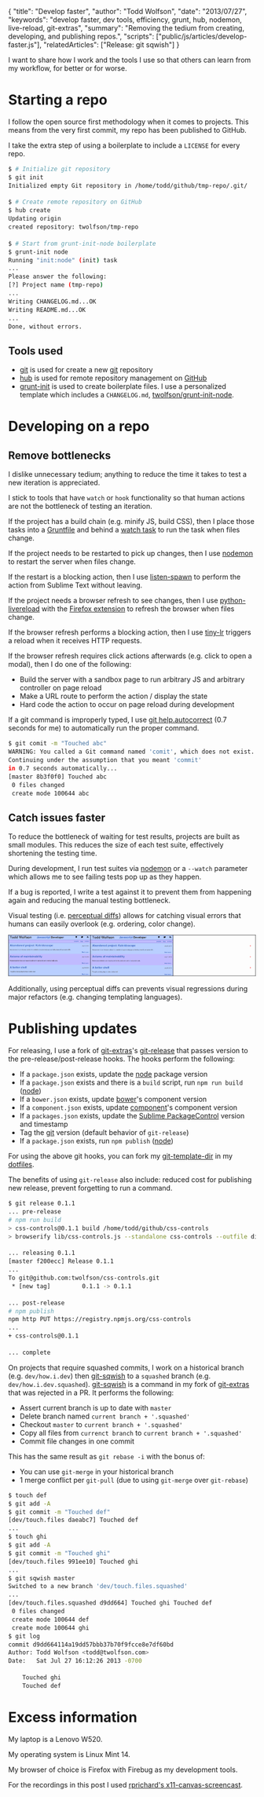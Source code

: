 {
  "title": "Develop faster",
  "author": "Todd Wolfson",
  "date": "2013/07/27",
  "keywords": "develop faster, dev tools, efficiency, grunt, hub, nodemon, live-reload, git-extras",
  "summary": "Removing the tedium from creating, developing, and publishing repos.",
  "scripts": ["public/js/articles/develop-faster.js"],
  "relatedArticles": ["Release: git sqwish"]
}

I want to share how I work and the tools I use so that others can learn from my workflow, for better or for worse.

# Starting a repo
I follow the open source first methodology when it comes to projects. This means from the very first commit, my repo has been published to GitHub.

I take the extra step of using a boilerplate to include a `LICENSE` for every repo.

```bash
$ # Initialize git repository
$ git init
Initialized empty Git repository in /home/todd/github/tmp-repo/.git/

$ # Create remote repository on GitHub
$ hub create
Updating origin
created repository: twolfson/tmp-repo

$ # Start from grunt-init-node boilerplate
$ grunt-init node
Running "init:node" (init) task
...
Please answer the following:
[?] Project name (tmp-repo)
...
Writing CHANGELOG.md...OK
Writing README.md...OK
...
Done, without errors.
```

<p id="init-screencast" class="screencast"></p>

## Tools used

- [git][] is used for create a new [git][] repository
- [hub][] is used for remote repository management on [GitHub][gh]
- [grunt-init][] is used to create boilerplate files. I use a personalized template which includes a `CHANGELOG.md`, [twolfson/grunt-init-node][twolfson-init].

[git]: http://git-scm.com/
[hub]: https://github.com/defunkt/hub
[gh]: https://github.com/
[grunt-init]: https://github.com/gruntjs/grunt-init
[twolfson-init]: https://github.com/twolfson/grunt-init-node

# Developing on a repo
## Remove bottlenecks
I dislike unnecessary tedium; anything to reduce the time it takes to test a new iteration is appreciated.

I stick to tools that have `watch` or `hook` functionality so that human actions are not the bottleneck of testing an iteration.

If the project has a build chain (e.g. minify JS, build CSS), then I place those tasks into a [Gruntfile][grunt] and behind a [watch task][watch] to run the task when files change.

<p id="grunt-screencast" class="screencast"></p>

[grunt]: http://gruntjs.com/
[watch]: https://github.com/gruntjs/grunt-contrib-watch

If the project needs to be restarted to pick up changes, then I use [nodemon][] to restart the server when files change.

[nodemon]: https://github.com/remy/nodemon

If the restart is a blocking action, then I use [listen-spawn][] to perform the action from Sublime Text without leaving.

[listen-spawn]: https://github.com/twolfson/listen-spawn

<p id="nodemon-screencast" class="screencast"></p>

If the project needs a browser refresh to see changes, then I use [python-livereload][] with the [Firefox extension][ff-livereload] to refresh the browser when files change.

[python-livereload]: https://github.com/lepture/python-livereload
[ff-livereload]: http://feedback.livereload.com/knowledgebase/articles/86242-how-do-i-install-and-use-the-browser-extensions-

<p id="livereload-screencast" class="screencast"></p>

If the browser refresh performs a blocking action, then I use [tiny-lr][] triggers a reload when it receives HTTP requests.

[tiny-lr]: https://github.com/mklabs/tiny-lr

If the browser refresh requires click actions afterwards (e.g. click to open a modal), then I do one of the following:

- Build the server with a sandbox page to run arbitrary JS and arbitrary controller on page reload
- Make a URL route to perform the action / display the state
- Hard code the action to occur on page reload during development

If a git command is improperly typed, I use [git help.autocorrect][git-autocorrect] (0.7 seconds for me) to automatically run the proper command.

[git-autocorrect]: http://linux.die.net/man/1/git-config

```bash
$ git comit -m "Touched abc"
WARNING: You called a Git command named 'comit', which does not exist.
Continuing under the assumption that you meant 'commit'
in 0.7 seconds automatically...
[master 8b3f0f0] Touched abc
 0 files changed
 create mode 100644 abc
```

<p id="autocorrect-screencast" class="screencast"></p>

## Catch issues faster
To reduce the bottleneck of waiting for test results, projects are built as small modules. This reduces the size of each test suite, effectively shortening the testing time.

During development, I run test suites via [nodemon][] or a `--watch` parameter which allows me to see failing tests pop up as they happen.

<p id="watch-screencast" class="screencast"></p>

If a bug is reported, I write a test against it to prevent them from happening again and reducing the manual testing bottleneck.

Visual testing (i.e. [perceptual diffs][pdiff]) allows for catching visual errors that humans can easily overlook (e.g. ordering, color change).

[pdiff]: https://github.com/bslatkin/dpxdt

[![Perceptual diff][perceptual-diff-thumb]][perceptual-diff]

[perceptual-diff-thumb]: /public/images/articles/develop-faster/perceptual-diff.thumb.png
[perceptual-diff]: /public/images/articles/develop-faster/perceptual-diff.png

Additionally, using perceptual diffs can prevents visual regressions during major refactors (e.g. changing templating languages).

# Publishing updates
For releasing, I use a fork of [git-extras][]'s [git-release][] that passes version to the pre-release/post-release hooks. The hooks perform the following:

[git-extras]: https://github.com/visionmedia/git-extras
[git-release]: https://github.com/twolfson/git-extras/blob/dev/personal.mix/bin/git-release

- If a `package.json` exists, update the [node][] package version
- If a `package.json` exists and there is a `build` script, run `npm run build` ([node][])
- If a `bower.json` exists, update [bower][]'s component version
- If a `component.json` exists, update [component][]'s component version
- If a `packages.json` exists, update the [Sublime PackageControl][pkg-ctrl] version and timestamp
- Tag the [git][] version (default behavior of `git-release`)
- If a `package.json` exists, run `npm publish` ([node][])

[node]: http://nodejs.org/
[bower]: http://bower.io/
[component]: https://github.com/component/component
[pkg-ctrl]: http://wbond.net/sublime_packages/package_control

For using the above git hooks, you can fork my [git-template-dir][] in my [dotfiles][].

[git-template-dir]: https://github.com/twolfson/dotfiles/tree/master/git-template-dir
[dotfiles]: https://github.com/twolfson/dotfiles

The benefits of using `git-release` also include: reduced cost for publishing new release, prevent forgetting to run a command.

```bash
$ git release 0.1.1
... pre-release
# npm run build
> css-controls@0.1.1 build /home/todd/github/css-controls
> browserify lib/css-controls.js --standalone css-controls --outfile dist/css-controls.js

... releasing 0.1.1
[master f200ecc] Release 0.1.1
...
To git@github.com:twolfson/css-controls.git
 * [new tag]         0.1.1 -> 0.1.1

... post-release
# npm publish
npm http PUT https://registry.npmjs.org/css-controls
...
+ css-controls@0.1.1

... complete
```

On projects that require squashed commits, I work on a historical branch (e.g. `dev/how.i.dev`) then [git-sqwish][] to a `squashed` branch (e.g. `dev/how.i.dev.squashed`). [git-sqwish][] is a command in my fork of [git-extras][] that was rejected in a PR. It performs the following:

[git-sqwish]: https://github.com/twolfson/git-extras/blob/dev/personal.mix/bin/git-sqwish

- Assert current branch is up to date with `master`
- Delete branch named `current branch + '.squashed'`
- Checkout `master` to `current branch + '.squashed'`
- Copy all files from `currenct branch` to `current branch + '.squashed'`
- Commit file changes in one commit

This has the same result as `git rebase -i` with the bonus of:

- You can use `git-merge` in your historical branch
- 1 merge conflict per `git-pull` (due to using `git-merge` over `git-rebase`)

```bash
$ touch def
$ git add -A
$ git commit -m "Touched def"
[dev/touch.files daeabc7] Touched def
...
$ touch ghi
$ git add -A
$ git commit -m "Touched ghi"
[dev/touch.files 991ee10] Touched ghi
...
$ git sqwish master
Switched to a new branch 'dev/touch.files.squashed'
...
[dev/touch.files.squashed d9dd664] Touched ghi Touched def
 0 files changed
 create mode 100644 def
 create mode 100644 ghi
$ git log
commit d9dd664114a19dd57bbb37b70f9fcce8e7df60bd
Author: Todd Wolfson <todd@twolfson.com>
Date:   Sat Jul 27 16:12:26 2013 -0700

    Touched ghi
    Touched def
```

# Excess information

My laptop is a Lenovo W520.

My operating system is Linux Mint 14.

My browser of choice is Firefox with Firebug as my development tools.

For the recordings in this post I used [rprichard's x11-canvas-screencast][x11-screencast].

[x11-screencast]: https://github.com/rprichard/x11-canvas-screencast

